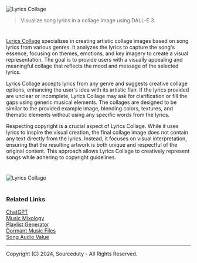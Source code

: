 ![Lyrics Collage](https://github.com/user-attachments/assets/f2e945ef-cde3-4efc-8bb0-b72ab904afeb)

> Visualize song lyrics in a collage image using DALL-E 3.

#

[Lyrics Collage](https://chatgpt.com/g/g-gyNr91SMP-lyrics-collage) specializes in creating artistic collage images based on song lyrics from various genres. It analyzes the lyrics to capture the song's essence, focusing on themes, emotions, and key imagery to create a visual representation. The goal is to provide users with a visually appealing and meaningful collage that reflects the mood and message of the selected lyrics.

Lyrics Collage accepts lyrics from any genre and suggests creative collage options, enhancing the user's idea with its artistic flair. If the lyrics provided are unclear or incomplete, Lyrics Collage may ask for clarification or fill the gaps using generic musical elements. The collages are designed to be similar to the provided example image, blending colors, textures, and thematic elements without using any specific words from the lyrics.

Respecting copyright is a crucial aspect of Lyrics Collage. While it uses lyrics to inspire the visual creation, the final collage image does not contain any text directly from the lyrics. Instead, it focuses on visual interpretation, ensuring that the resulting artwork is both unique and respectful of the original content. This approach allows Lyrics Collage to creatively represent songs while adhering to copyright guidelines.

#

![Lyrics Collage](https://github.com/user-attachments/assets/18195c74-f95b-4e85-ba3f-e93ded95545d)

#
### Related Links

[ChatGPT](https://github.com/sourceduty/ChatGPT)
<br>
[Music Mixology](https://github.com/sourceduty/Music_Mixology)
<br>
[Playlist Generator](https://github.com/sourceduty/Playlist_Generator)
<br>
[Dormant Music Files](https://github.com/sourceduty/Dormant_Music_Files)
<br>
[Song Audio Value](https://github.com/sourceduty/Song_Audio_Value)

***
Copyright (C) 2024, Sourceduty - All Rights Reserved.
